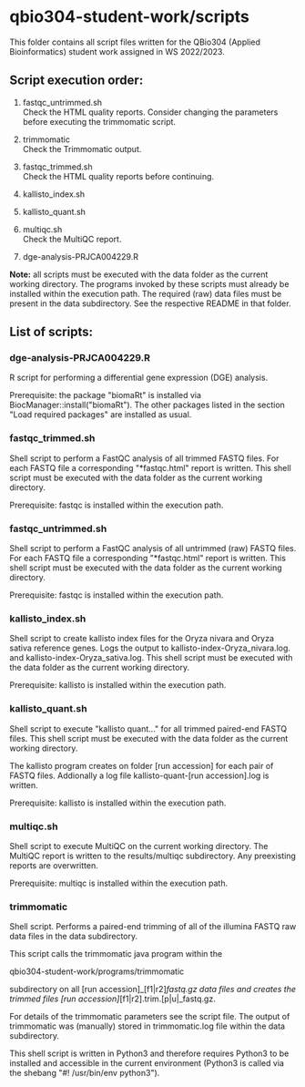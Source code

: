 # qbio304-student-work/scripts

This folder contains all script files written for the QBio304 (Applied
Bioinformatics) student work assigned in WS 2022/2023.


## Script execution order:

1. fastqc_untrimmed.sh  
Check the HTML quality reports. Consider changing the parameters before executing
the trimmomatic script.

2. trimmomatic  
Check the Trimmomatic output.

3. fastqc_trimmed.sh  
Check the HTML quality reports before continuing.

4. kallisto_index.sh

5. kallisto_quant.sh

6. multiqc.sh  
Check the MultiQC report.

7. dge-analysis-PRJCA004229.R


**Note:** all scripts must be executed with the data folder as the current working
directory. The programs invoked by these scripts must already be installed
within the execution path. The required (raw) data files must be present in the
data subdirectory. See the respective README in that folder.


## List of scripts:

### dge-analysis-PRJCA004229.R

R script for performing a differential gene expression (DGE) analysis.

Prerequisite: the package "biomaRt" is installed via
BiocManager::install("biomaRt"). The other packages listed in the section
"Load required packages" are installed as usual.


### fastqc_trimmed.sh

Shell script to perform a FastQC analysis of all trimmed FASTQ files.
For each FASTQ file a corresponding "*fastqc.html" report is written. This
shell script must be executed with the data folder as the current working
directory.

Prerequisite: fastqc is installed within the execution path.


### fastqc_untrimmed.sh

Shell script to perform a FastQC analysis of all untrimmed (raw) FASTQ files.
For each FASTQ file a corresponding "*fastqc.html" report is written. This
shell script must be executed with the data folder as the current working
directory.

Prerequisite: fastqc is installed within the execution path.


### kallisto_index.sh

Shell script to create kallisto index files for the Oryza nivara and Oryza
sativa reference genes. Logs the output to kallisto-index-Oryza_nivara.log.
and kallisto-index-Oryza_sativa.log. This shell script must be executed with
the data folder as the current working directory.

Prerequisite: kallisto is installed within the execution path.


### kallisto_quant.sh

Shell script to execute "kallisto quant..." for all trimmed paired-end FASTQ
files. This shell script must be executed with the data folder as the current
working directory.

The kallisto program creates on folder [run accession] for each pair of
FASTQ files. Addionally a log file kallisto-quant-[run accession].log is
written.

Prerequisite: kallisto is installed within the execution path.


### multiqc.sh

Shell script to execute MultiQC on the current working directory. The MultiQC
report is written to the results/multiqc subdirectory. Any preexisting reports
are overwritten.

Prerequisite: multiqc is installed within the execution path.


### trimmomatic

Shell script. Performs a paired-end trimming of all of the illumina FASTQ
raw data files in the data subdirectory.

This script calls the trimmomatic java program within the

qbio304-student-work/programs/trimmomatic

subdirectory on all [run accession]_[f1|r2]_fastq.gz data files and creates
the trimmed files [run accession]_[f1|r2].trim.[p|u|_fastq.gz.

For details of the trimmomatic parameters see the script file. The output of
trimmomatic was (manually) stored in trimmomatic.log file within the data
subdirectory.

This shell script is written in Python3 and therefore requires Python3 to be
installed and accessible in the current environment (Python3 is called via the
shebang "#! /usr/bin/env python3").